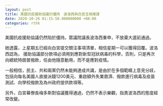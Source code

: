 ```yaml
---
layout: post
title: 美國抗疫援助協議仍僵持　波洛西與白宮互相推諉
date: 2020-10-26 01:15:58.000000000 +08:00
categories: rthk
---
```


美國抗疫援助協議仍然陷於僵持。眾議院議長波洛西重申，不放棄大選前通過。

她透露，上星期五已經向白宮提交關注事項清單，相信星期一可以獲得回覆。波洛西認為， 援助協議部分款項必須用到應對新型冠狀病毒的科學，否則，只是再次向總統特朗普撥款，任由他隨意動用，而不是應對疫情。

一般相信，民主、共和兩黨仍然未能夠達成共識，是由於在多個範疇上意見分歧，包括向每名美國人直接派錢1200美元、重啟額外失業救濟、撥款進行病毒及疫苗測試、向學校撥款及為州政府提供款項等。

另外，白宮幕僚長梅多斯對協議獲得通過，仍然不表示樂觀，指責波洛西的態度經常改變。
